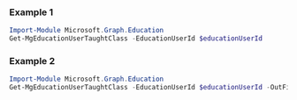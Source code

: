 ### Example 1
```powershell
Import-Module Microsoft.Graph.Education
Get-MgEducationUserTaughtClass -EducationUserId $educationUserId
```
### Example 2
```powershell
Import-Module Microsoft.Graph.Education
Get-MgEducationUserTaughtClass -EducationUserId $educationUserId -OutFile $outFileId
```
